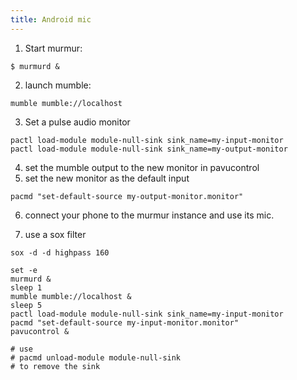 ```yaml
---
title: Android mic
---
```


1. Start murmur:
```
$ murmurd &
```

2. launch mumble:
```
mumble mumble://localhost
```

3. Set a pulse audio monitor

```
pactl load-module module-null-sink sink_name=my-input-monitor
pactl load-module module-null-sink sink_name=my-output-monitor
```

4. set the mumble output to the new monitor in pavucontrol
5. set the new monitor as the default input
```
pacmd "set-default-source my-output-monitor.monitor"
```
6. connect your phone to the murmur instance and use its mic.

7. use a sox filter

```
sox -d -d highpass 160
```

```
set -e
murmurd &
sleep 1
mumble mumble://localhost &
sleep 5
pactl load-module module-null-sink sink_name=my-input-monitor
pacmd "set-default-source my-input-monitor.monitor"
pavucontrol &

# use
# pacmd unload-module module-null-sink
# to remove the sink
```
